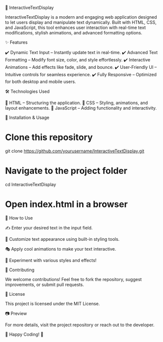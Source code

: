 🚀 InteractiveTextDisplay

InteractiveTextDisplay is a modern and engaging web application designed to let users display and manipulate text dynamically. Built with HTML, CSS, and JavaScript, this tool enhances user interaction with real-time text modifications, stylish animations, and advanced formatting options.

✨ Features

✔️ Dynamic Text Input – Instantly update text in real-time.
✔️ Advanced Text Formatting – Modify font size, color, and style effortlessly.
✔️ Interactive Animations – Add effects like fade, slide, and bounce.
✔️ User-Friendly UI – Intuitive controls for seamless experience.
✔️ Fully Responsive – Optimized for both desktop and mobile users.

🛠️ Technologies Used

🔹 HTML – Structuring the application.
🔹 CSS – Styling, animations, and layout enhancements.
🔹 JavaScript – Adding functionality and interactivity.

🚀 Installation & Usage

# Clone this repository
git clone https://github.com/yourusername/InteractiveTextDisplay.git

# Navigate to the project folder
cd InteractiveTextDisplay

# Open index.html in a browser

🎨 How to Use

✍️ Enter your desired text in the input field.

🎨 Customize text appearance using built-in styling tools.

🎭 Apply cool animations to make your text interactive.

🚀 Experiment with various styles and effects!

🤝 Contributing

We welcome contributions! Feel free to fork the repository, suggest improvements, or submit pull requests.

📜 License

This project is licensed under the MIT License.

📷 Preview

For more details, visit the project repository or reach out to the developer.

🎉 Happy Coding! 🚀

